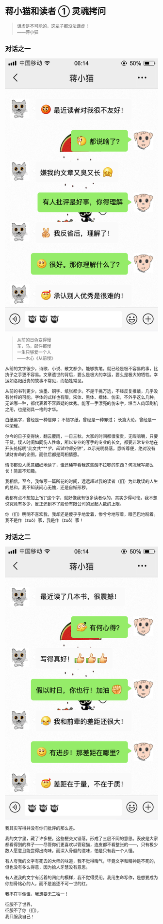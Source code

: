 # 蒋小猫和读者 ① 灵魂拷问

> 谦虚是不可能的，这辈子都没法谦虚！  
> ——蒋小猫

## 对话之一

![对话](photos/dialog.1.png)

> 从前的日色变得慢  
> 车，马，邮件都慢  
> 一生只够爱一个人  
> ——木心《从前慢》

从前的文字很少，诗歌、小说、散文都少。能够执笔，就已经是极不容易的事，比执子之手更不容易。文章遗世的背后，要么是极大的幸运，要么是极大的牺牲。幸运如洛阳纸贵的故事不常见，而牺牲常见。

从前的书刊更少，油墨、铜字、纸张都少。不是千挑万选，不经反复推敲，几乎没有付梓的可能。字体的式样也有限，宋体、黑体、楷体、仿宋，不外乎这么几种。无论哪一种，都代表着不容置疑的优秀。能写一手漂亮的仿宋字，堪当人肉印刷机之用，也是别具一格的才华。

白纸黑字，曾经是一种信仰；
不惜字纸，曾经是一种罪过；
长篇大论，曾经是一种荣耀。

尔今的日子变得快，翻云覆雨，一日三秋。大家的时间都很宝贵，无暇咀嚼，只要干货。误人时间如同伤人性命，所以专业的写手的专业的长文，都要非常专业地在开头处标明“此文共****字，阅读约需*分钟”，以示光明磊落，悉听尊便，绝对没有谋财害命的企图，而往后都是两相情愿。

情书都没人愿意细细地读了，谁还稀罕看我这些酸不拉唧的东西？何况我写那么长！简直不知趣。

我相信，至今，我每写一篇所花的时间，远远超过我的读者（们）为此耽误的人生的总和。我不知该问心无愧，还是自惭形秽。

我都有点不想加上“们”这个字，就好像我有很多读者似的，其实少得可怜。我不想说究竟有多少，反正还到不了股份有限公司的发起人数的上限。

你（们）明明不喜欢我，我却还是傻乎乎地爱着，惨兮兮地写着，眼巴巴地盼着。我不是作（zuò）家，我是作（zuō）家！

## 对话之二

![对话](photos/dialog.2.png)

我其实写得并没有你们批评的那么差。

我的文字里，藏了许多梗。这些梗交叉错落，形成了三层不同的意思。表皮是大家都看得到的样子——尽管你们更喜欢以管窥猫，连皮都不看整张的——，只有极少数人愿意且能尝得出肉味，而深入骨髓的滋味，怕是只有我一个人懂。

有人夸我的文字有死去的大师的味道，我不觉得晦气，毕竟文字和精神是不死的，但也没有多么得意，因为拾人牙慧没有意思。

有人说我的文字有活着的网红的模样，我不觉得受用。我用生命写作，是想要成为你刻骨铭心的人，而不是追逐不可一世的红。

我不在乎像谁，我想要无二独一！

征服不了世界，  
征服不了你（们），  
我只服我自己！

